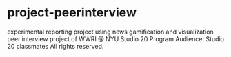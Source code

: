 # project-peerinterview
experimental reporting project using news gamification and visualization </br>
peer interview project of WWRI @ NYU Studio 20 Program
Audience: Studio 20 classmates
All rights reserved. 
